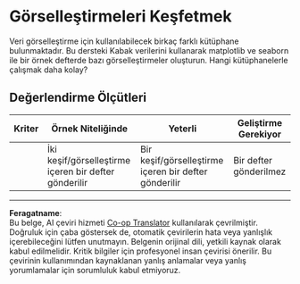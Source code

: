 <!--
CO_OP_TRANSLATOR_METADATA:
{
  "original_hash": "4485a1ed4dd1b5647365e3d87456515d",
  "translation_date": "2025-09-06T07:48:18+00:00",
  "source_file": "2-Regression/2-Data/assignment.md",
  "language_code": "tr"
}
-->
# Görselleştirmeleri Keşfetmek

Veri görselleştirme için kullanılabilecek birkaç farklı kütüphane bulunmaktadır. Bu dersteki Kabak verilerini kullanarak matplotlib ve seaborn ile bir örnek defterde bazı görselleştirmeler oluşturun. Hangi kütüphanelerle çalışmak daha kolay?

## Değerlendirme Ölçütleri

| Kriter | Örnek Niteliğinde | Yeterli | Geliştirme Gerekiyor |
| -------- | --------- | -------- | ----------------- |
|          | İki keşif/görselleştirme içeren bir defter gönderilir         |   Bir keşif/görselleştirme içeren bir defter gönderilir       |  Bir defter gönderilmez                 |

---

**Feragatname**:  
Bu belge, AI çeviri hizmeti [Co-op Translator](https://github.com/Azure/co-op-translator) kullanılarak çevrilmiştir. Doğruluk için çaba göstersek de, otomatik çevirilerin hata veya yanlışlık içerebileceğini lütfen unutmayın. Belgenin orijinal dili, yetkili kaynak olarak kabul edilmelidir. Kritik bilgiler için profesyonel insan çevirisi önerilir. Bu çevirinin kullanımından kaynaklanan yanlış anlamalar veya yanlış yorumlamalar için sorumluluk kabul etmiyoruz.